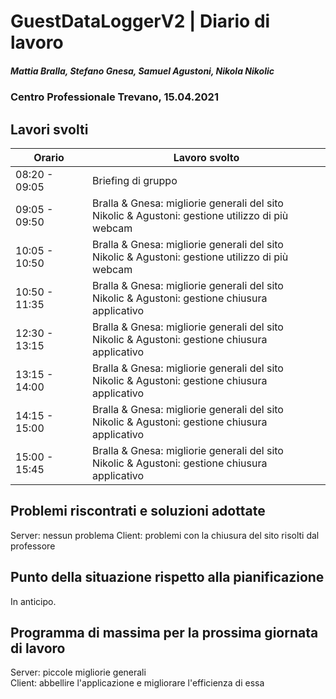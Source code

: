 # GuestDataLoggerV2 | Diario di lavoro
##### Mattia Bralla, Stefano Gnesa, Samuel Agustoni, Nikola Nikolic
### Centro Professionale Trevano, 15.04.2021

## Lavori svolti


|Orario        |Lavoro svolto                            |
|--------------|-----------------------------------------|
|08:20 - 09:05 | Briefing di gruppo |
|09:05 - 09:50 | Bralla & Gnesa: migliorie generali del sito <br> Nikolic & Agustoni: gestione utilizzo di più webcam|
|10:05 - 10:50 | Bralla & Gnesa: migliorie generali del sito <br> Nikolic & Agustoni: gestione utilizzo di più webcam|
|10:50 - 11:35 | Bralla & Gnesa: migliorie generali del sito <br> Nikolic & Agustoni: gestione chiusura applicativo|
|12:30 - 13:15 | Bralla & Gnesa: migliorie generali del sito <br> Nikolic & Agustoni: gestione chiusura applicativo|
|13:15 - 14:00 | Bralla & Gnesa: migliorie generali del sito <br> Nikolic & Agustoni: gestione chiusura applicativo|
|14:15 - 15:00 | Bralla & Gnesa: migliorie generali del sito <br> Nikolic & Agustoni: gestione chiusura applicativo|
|15:00 - 15:45 | Bralla & Gnesa: migliorie generali del sito <br> Nikolic & Agustoni: gestione chiusura applicativo|

##  Problemi riscontrati e soluzioni adottate
Server: nessun problema
Client: problemi con la chiusura del sito risolti dal professore

##  Punto della situazione rispetto alla pianificazione
In anticipo.

## Programma di massima per la prossima giornata di lavoro
Server: piccole migliorie generali<br>
Client: abbellire l'applicazione e migliorare l'efficienza di essa


